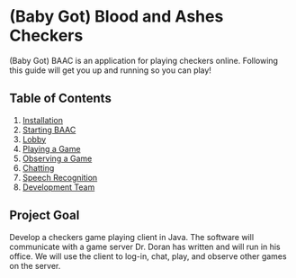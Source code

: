 # (Baby Got) Blood and Ashes Checkers
(Baby Got) BAAC is an application for playing checkers online.  Following this guide will get you up and running so you can play! 

## Table of Contents
1. [Installation](install.md)
2. [Starting BAAC](start.md)
3. [Lobby](lobby.md)
4. [Playing a Game](play.md)
5. [Observing a Game](observe.md)
6. [Chatting](chat.md)
7. [Speech Recognition](voce.md)
8. [Development Team](team.md)

## Project Goal
Develop a checkers game playing client in Java. The software will communicate with a game server Dr. Doran has written and will run in his office. We will use the client to log-in, chat, play, and observe other games on the server.
